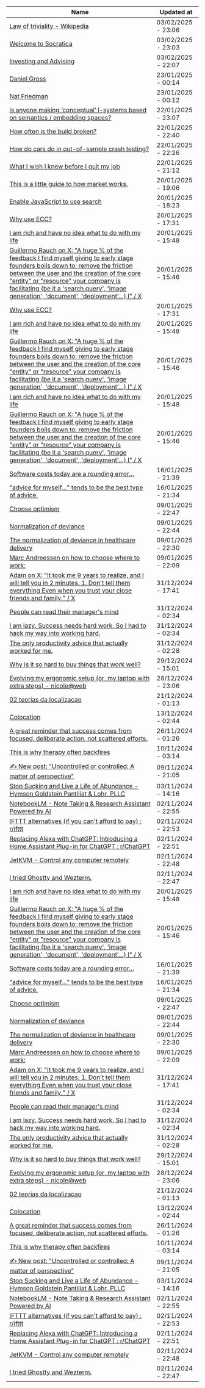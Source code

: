
|Name|Updated at|
|-|-|
| [Law of triviality - Wikipedia](https://en.wikipedia.org/wiki/Law_of_triviality) | 03/02/2025 - 23:06|
| [Welcome to Socratica](https://toolbox.socratica.info/) | 03/02/2025 - 23:03|
| [Investing and Advising](https://blog.pragmaticengineer.com/investing/) | 03/02/2025 - 22:07|
| [Daniel Gross](https://dcgross.com/) | 23/01/2025 - 00:14|
| [Nat Friedman](https://nat.org/) | 23/01/2025 - 00:12|
| [is anyone making ‘conceptual’ l-systems based on semantics / embedding spaces?](https://x.com/JungleSilicon/status/1873901301144166559) | 22/01/2025 - 23:07|
| [How often is the build broken?](http://danluu.com/broken-builds/) | 22/01/2025 - 22:40|
| [How do cars do in out-of-sample crash testing?](https://danluu.com/car-safety/) | 22/01/2025 - 22:26|
| [What I wish I knew before I quit my job](https://michaeldrogalis.substack.com/p/what-i-wish-i-knew-before-i-quit) | 22/01/2025 - 21:12|
| [This is a little guide to how market works.](https://x.com/evanjconrad/status/1877170430286639227?mx=2) | 20/01/2025 - 19:06|
| [Enable JavaScript to use search](https://www.google.com/search?q=interplanetary+transport+network&rlz=1CDGOYI_enBR1073BR1073&oq=interplanetary+transport+network&gs_lcrp=EgZjaHJvbWUyCQgAEEUYORiABDIHCAEQABiABDIICAIQABgWGB4yCAgDEAAYFhgeMggIBBAAGBYYHjIICAUQABgWGB4yCAgGEAAYFhgeMg0IBxAAGIYDGIAEGIoFMg0ICBAAGIYDGIAEGIoFMgcICRAhGKAB0gEINzQ4NWowajeoAhSwAgHiAwQYASBf&hl=en-US&sourceid=chrome-mobile&ie=UTF-8) | 20/01/2025 - 18:23|
| [Why use ECC?](https://danluu.com/why-ecc/) | 20/01/2025 - 17:31|
| [I am rich and have no idea what to do with my life](https://vinay.sh/i-am-rich-and-have-no-idea-what-to-do-with-my-life/) | 20/01/2025 - 15:48|
| [Guillermo Rauch on X: "A huge % of the feedback I find myself giving to early stage founders boils down to: remove the friction between the user and the creation of the core "entity" or "resource" your company is facilitating (be it a 'search query', 'image generation', 'document', 'deployment'…) I" / X](https://x.com/rauchg/status/1879976926233915468) | 20/01/2025 - 15:46|
| [Why use ECC?](https://danluu.com/why-ecc/) | 20/01/2025 - 17:31|
| [I am rich and have no idea what to do with my life](https://vinay.sh/i-am-rich-and-have-no-idea-what-to-do-with-my-life/) | 20/01/2025 - 15:48|
| [Guillermo Rauch on X: "A huge % of the feedback I find myself giving to early stage founders boils down to: remove the friction between the user and the creation of the core "entity" or "resource" your company is facilitating (be it a 'search query', 'image generation', 'document', 'deployment'…) I" / X](https://x.com/rauchg/status/1879976926233915468) | 20/01/2025 - 15:46|
| [I am rich and have no idea what to do with my life](https://vinay.sh/i-am-rich-and-have-no-idea-what-to-do-with-my-life/) | 20/01/2025 - 15:48|
| [Guillermo Rauch on X: "A huge % of the feedback I find myself giving to early stage founders boils down to: remove the friction between the user and the creation of the core "entity" or "resource" your company is facilitating (be it a 'search query', 'image generation', 'document', 'deployment'…) I" / X](https://x.com/rauchg/status/1879976926233915468) | 20/01/2025 - 15:46|
| [Software costs today are a rounding error...](https://x.com/nikunj/status/1877857853429457007?s=12) | 16/01/2025 - 21:39|
| ["advice for myself..." tends to be the best type of advice.](https://x.com/gritcult/status/1879502429764583649?s=12) | 16/01/2025 - 21:34|
| [Choose optimism](https://x.com/kepano/status/1741122937229590790) | 09/01/2025 - 22:47|
| [Normalization of deviance](https://danluu.com/wat/) | 09/01/2025 - 22:44|
| [The normalization of deviance in healthcare delivery](https://pmc.ncbi.nlm.nih.gov/articles/PMC2821100/) | 09/01/2025 - 22:30|
| [Marc Andreessen on how to choose where to work:](https://x.com/benln/status/1877065091935309941/photo/1) | 09/01/2025 - 22:09|
| [Adam on X: "It took me 9 years to realize, and I will tell you in 2 minutes. 1. Don't tell them everything Even when you trust your close friends and family." / X](https://x.com/AdamColb_/status/1799056218297930088) | 31/12/2024 - 17:41|
| [People can read their manager's mind](https://yosefk.com/blog/people-can-read-their-managers-mind.html) | 31/12/2024 - 02:34|
| [I am lazy. Success needs hard work. So I had to hack my way into working hard.](https://x.com/Kartikayb77/status/1786407564504392047) | 31/12/2024 - 02:34|
| [The only productivity advice that actually worked for me.](https://x.com/Kartikayb77/status/1793289576192286872/photo/1) | 31/12/2024 - 02:28|
| [Why is it so hard to buy things that work well?](https://danluu.com/nothing-works/) | 29/12/2024 - 15:01|
| [Evolving my ergonomic setup (or, my laptop with extra steps) - nicole@web](https://www.ntietz.com/blog/evolving-ergo-setup/) | 28/12/2024 - 23:06|
| [02 teorias da localizacao](https://nedur.ufpr.br/wp-content/uploads/2020/08/02-teorias-da-localizacao.pdf) | 21/12/2024 - 01:13|
| [Colocation](https://kentcdodds.com/blog/colocation) | 13/12/2024 - 02:44|
| [A great reminder that success comes from focused, deliberate action, not scattered efforts.](https://x.com/kpaxs/status/1858370193640079446?s=12) | 26/11/2024 - 01:26|
| [This is why therapy often backfires](https://x.com/oldbooksguy/status/1854174986031997259?s=12) | 10/11/2024 - 03:14|
| [✍️ New post: "Uncontrolled or controlled: A matter of perspective"](https://x.com/samselikoff/status/1854607060161135004?s=12) | 09/11/2024 - 21:05|
| [Stop Sucking and Live a Life of Abundance - Hymson Goldstein Pantiliat & Lohr, PLLC](https://scottsdale-lawyer.com/stop-sucking-and-live-a-life-of-abundance/) | 03/11/2024 - 14:16|
| [NotebookLM - Note Taking & Research Assistant Powered by AI](https://notebooklm.google/) | 02/11/2024 - 22:55|
| [IFTTT alternatives (if you can't afford to pay) : r/ifttt](https://www.reddit.com/r/ifttt/comments/ixy5ke/ifttt_alternatives_if_you_cant_afford_to_pay/) | 02/11/2024 - 22:53|
| [Replacing Alexa with ChatGPT: Introducing a Home Assistant Plug-in for ChatGPT : r/ChatGPT](https://www.reddit.com/r/ChatGPT/comments/12l19lj/replacing_alexa_with_chatgpt_introducing_a_home/) | 02/11/2024 - 22:51|
| [JetKVM - Control any computer remotely](https://www.kickstarter.com/projects/jetkvm/jetkvm) | 02/11/2024 - 22:48|
| [I tried Ghostty and Wezterm.](https://x.com/melkeydev/status/1852466848824225842?s=12) | 02/11/2024 - 22:47|
| [I am rich and have no idea what to do with my life](https://vinay.sh/i-am-rich-and-have-no-idea-what-to-do-with-my-life/) | 20/01/2025 - 15:48|
| [Guillermo Rauch on X: "A huge % of the feedback I find myself giving to early stage founders boils down to: remove the friction between the user and the creation of the core "entity" or "resource" your company is facilitating (be it a 'search query', 'image generation', 'document', 'deployment'…) I" / X](https://x.com/rauchg/status/1879976926233915468) | 20/01/2025 - 15:46|
| [Software costs today are a rounding error...](https://x.com/nikunj/status/1877857853429457007?s=12) | 16/01/2025 - 21:39|
| ["advice for myself..." tends to be the best type of advice.](https://x.com/gritcult/status/1879502429764583649?s=12) | 16/01/2025 - 21:34|
| [Choose optimism](https://x.com/kepano/status/1741122937229590790) | 09/01/2025 - 22:47|
| [Normalization of deviance](https://danluu.com/wat/) | 09/01/2025 - 22:44|
| [The normalization of deviance in healthcare delivery](https://pmc.ncbi.nlm.nih.gov/articles/PMC2821100/) | 09/01/2025 - 22:30|
| [Marc Andreessen on how to choose where to work:](https://x.com/benln/status/1877065091935309941/photo/1) | 09/01/2025 - 22:09|
| [Adam on X: "It took me 9 years to realize, and I will tell you in 2 minutes. 1. Don't tell them everything Even when you trust your close friends and family." / X](https://x.com/AdamColb_/status/1799056218297930088) | 31/12/2024 - 17:41|
| [People can read their manager's mind](https://yosefk.com/blog/people-can-read-their-managers-mind.html) | 31/12/2024 - 02:34|
| [I am lazy. Success needs hard work. So I had to hack my way into working hard.](https://x.com/Kartikayb77/status/1786407564504392047) | 31/12/2024 - 02:34|
| [The only productivity advice that actually worked for me.](https://x.com/Kartikayb77/status/1793289576192286872/photo/1) | 31/12/2024 - 02:28|
| [Why is it so hard to buy things that work well?](https://danluu.com/nothing-works/) | 29/12/2024 - 15:01|
| [Evolving my ergonomic setup (or, my laptop with extra steps) - nicole@web](https://www.ntietz.com/blog/evolving-ergo-setup/) | 28/12/2024 - 23:06|
| [02 teorias da localizacao](https://nedur.ufpr.br/wp-content/uploads/2020/08/02-teorias-da-localizacao.pdf) | 21/12/2024 - 01:13|
| [Colocation](https://kentcdodds.com/blog/colocation) | 13/12/2024 - 02:44|
| [A great reminder that success comes from focused, deliberate action, not scattered efforts.](https://x.com/kpaxs/status/1858370193640079446?s=12) | 26/11/2024 - 01:26|
| [This is why therapy often backfires](https://x.com/oldbooksguy/status/1854174986031997259?s=12) | 10/11/2024 - 03:14|
| [✍️ New post: "Uncontrolled or controlled: A matter of perspective"](https://x.com/samselikoff/status/1854607060161135004?s=12) | 09/11/2024 - 21:05|
| [Stop Sucking and Live a Life of Abundance - Hymson Goldstein Pantiliat & Lohr, PLLC](https://scottsdale-lawyer.com/stop-sucking-and-live-a-life-of-abundance/) | 03/11/2024 - 14:16|
| [NotebookLM - Note Taking & Research Assistant Powered by AI](https://notebooklm.google/) | 02/11/2024 - 22:55|
| [IFTTT alternatives (if you can't afford to pay) : r/ifttt](https://www.reddit.com/r/ifttt/comments/ixy5ke/ifttt_alternatives_if_you_cant_afford_to_pay/) | 02/11/2024 - 22:53|
| [Replacing Alexa with ChatGPT: Introducing a Home Assistant Plug-in for ChatGPT : r/ChatGPT](https://www.reddit.com/r/ChatGPT/comments/12l19lj/replacing_alexa_with_chatgpt_introducing_a_home/) | 02/11/2024 - 22:51|
| [JetKVM - Control any computer remotely](https://www.kickstarter.com/projects/jetkvm/jetkvm) | 02/11/2024 - 22:48|
| [I tried Ghostty and Wezterm.](https://x.com/melkeydev/status/1852466848824225842?s=12) | 02/11/2024 - 22:47|
